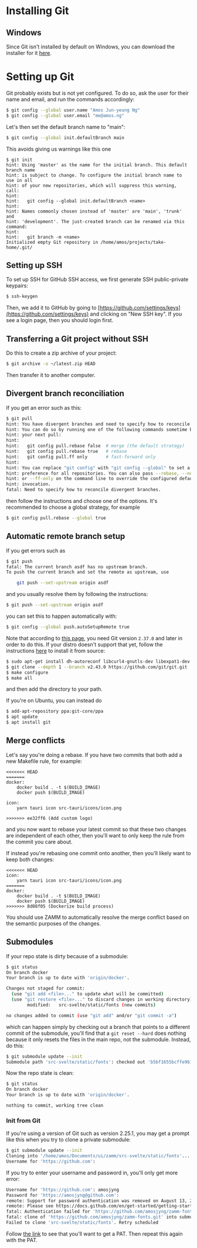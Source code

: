 # Installing Git

## Windows

Since Git isn't installed by default on Windows, you can download the installer for it [here](https://git-scm.com/download/win).

# Setting up Git

Git probably exists but is not yet configured. To do so, ask the user for their name and email, and run the commands accordingly:

```bash
$ git config --global user.name "Amos Jun-yeung Ng"
$ git config --global user.email "me@amos.ng"
```

Let's then set the default branch name to "main":

```bash
$ git config --global init.defaultBranch main
```

This avoids giving us warnings like this one

```
$ git init
hint: Using 'master' as the name for the initial branch. This default branch name
hint: is subject to change. To configure the initial branch name to use in all
hint: of your new repositories, which will suppress this warning, call:
hint: 
hint:   git config --global init.defaultBranch <name>
hint: 
hint: Names commonly chosen instead of 'master' are 'main', 'trunk' and
hint: 'development'. The just-created branch can be renamed via this command:
hint: 
hint:   git branch -m <name>
Initialized empty Git repository in /home/amos/projects/take-home/.git/
```

## Setting up SSH

To set up SSH for GitHub SSH access, we first generate SSH public-private keypairs:

```bash
$ ssh-keygen
```

Then, we add it to GitHub by going to [https://github.com/settings/keys](https://github.com/settings/keys) and clicking on "New SSH key". If you see a login page, then you should login first.

## Transferring a Git project without SSH

Do this to create a zip archive of your project:

```bash
$ git archive -o ~/latest.zip HEAD
```

Then transfer it to another computer.

## Divergent branch reconciliation

If you get an error such as this:

```bash
$ git pull 
hint: You have divergent branches and need to specify how to reconcile them.
hint: You can do so by running one of the following commands sometime before
hint: your next pull:
hint: 
hint:   git config pull.rebase false  # merge (the default strategy)
hint:   git config pull.rebase true   # rebase
hint:   git config pull.ff only       # fast-forward only
hint: 
hint: You can replace "git config" with "git config --global" to set a default
hint: preference for all repositories. You can also pass --rebase, --no-rebase,
hint: or --ff-only on the command line to override the configured default per
hint: invocation.
fatal: Need to specify how to reconcile divergent branches.
```

then follow the instructions and choose one of the options. It's recommended to choose a global strategy, for example

```bash
$ git config pull.rebase --global true
```

## Automatic remote branch setup

If you get errors such as

```bash
$ git push
fatal: The current branch asdf has no upstream branch.
To push the current branch and set the remote as upstream, use

    git push --set-upstream origin asdf

```

and you usually resolve them by following the instructions:

```bash
$ git push --set-upstream origin asdf
```

you can set this to happen automatically with:

```bash
$ git config --global push.autoSetupRemote true
```

Note that according to [this page](https://medium.com/@anjusha.khandavalli/auto-setup-remote-branch-with-push-autosetupremote-892ddd7644), you need Git version `2.37.0` and later in order to do this. If your distro doesn't support that yet, follow the instructions [here](https://git-scm.com/book/en/v2/Getting-Started-Installing-Git) to install it from source:

```bash
$ sudo apt-get install dh-autoreconf libcurl4-gnutls-dev libexpat1-dev gettext libz-dev libssl-dev install-info
$ git clone --depth 1 --branch v2.43.0 https://github.com/git/git.git
$ make configure
$ make all
```

and then add the directory to your path.

If you're on Ubuntu, you can instead do

```bash
$ add-apt-repository ppa:git-core/ppa
$ apt update
$ apt install git
```

## Merge conflicts

Let's say you're doing a rebase. If you have two commits that both add a new Makefile rule, for example:

```
<<<<<<< HEAD
=======
docker:
	docker build . -t $(BUILD_IMAGE)
	docker push $(BUILD_IMAGE)

icon:
	yarn tauri icon src-tauri/icons/icon.png

>>>>>>> ee32ff6 (Add custom logo)
```

and you now want to rebase your latest commit so that these two changes are independent of each other, then you'll want to only keep the rule from the commit you care about.

If instead you're rebasing one commit onto another, then you'll likely want to keep both changes:

```
<<<<<<< HEAD
icon:
	yarn tauri icon src-tauri/icons/icon.png
=======
docker:
	docker build . -t $(BUILD_IMAGE)
	docker push $(BUILD_IMAGE)
>>>>>>> 8d08f05 (Dockerize build process)
```

You should use ZAMM to automatically resolve the merge conflict based on the semantic purposes of the changes.

## Submodules

If your repo state is dirty because of a submodule:

```bash
$ git status
On branch docker
Your branch is up to date with 'origin/docker'.

Changes not staged for commit:
  (use "git add <file>..." to update what will be committed)
  (use "git restore <file>..." to discard changes in working directory)
        modified:   src-svelte/static/fonts (new commits)

no changes added to commit (use "git add" and/or "git commit -a")
```

which can happen simply by checking out a branch that points to a different commit of the submodule, you'll find that a `git reset --hard` does nothing because it only resets the files in the main repo, not the submodule. Instead, do this:

```bash
$ git submodule update --init
Submodule path 'src-svelte/static/fonts': checked out 'b5bf1655bcffe96126fb99c41e09b4d51e873fa3'
```

Now the repo state is clean:

```bash
$ git status
On branch docker
Your branch is up to date with 'origin/docker'.

nothing to commit, working tree clean
```

### Init from Git

If you're using a version of Git such as version 2.25.1, you may get a prompt like this when you try to clone a private submodule:

```bash
$ git submodule update --init
Cloning into '/home/amos/Documents/ui/zamm/src-svelte/static/fonts'...
Username for 'https://github.com': 
```

If you try to enter your username and password in, you'll only get more error:

```bash
Username for 'https://github.com': amosjyng
Password for 'https://amosjyng@github.com': 
remote: Support for password authentication was removed on August 13, 2021.
remote: Please see https://docs.github.com/en/get-started/getting-started-with-git/about-remote-repositories#cloning-with-https-urls for information on currently recommended modes of authentication.
fatal: Authentication failed for 'https://github.com/amosjyng/zamm-fonts.git/'
fatal: clone of 'https://github.com/amosjyng/zamm-fonts.git' into submodule path '/home/amos/Documents/ui/zamm/src-svelte/static/fonts' failed
Failed to clone 'src-svelte/static/fonts'. Retry scheduled

```

Follow [the link](https://docs.github.com/en/get-started/getting-started-with-git/about-remote-repositories#cloning-with-https-urls) to see that you'll want to get a PAT. Then repeat this again with the PAT.
